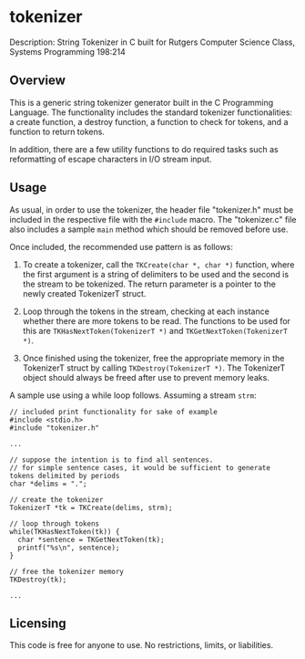 # tokenizer

Description: String Tokenizer in C built for Rutgers Computer Science Class, Systems Programming 198:214

## Overview
This is a generic string tokenizer generator built in the C Programming Language. The functionality includes the standard tokenizer functionalities: a create function, a destroy function, a function to check for tokens, and a function to return tokens.

In addition, there are a few utility functions to do required tasks such as reformatting of escape characters in I/O stream input.


## Usage
As usual, in order to use the tokenizer, the header file "tokenizer.h" must be included in the respective file with the ```#include``` macro. The "tokenizer.c" file also includes a sample ```main``` method which should be removed before use.

Once included, the recommended use pattern is as follows:

1. To create a tokenizer, call the ```TKCreate(char *, char *)``` function, where the first argument is a string of delimiters to be used and the second is the stream to be tokenized. The return parameter is a pointer to the newly created TokenizerT struct.

2. Loop through the tokens in the stream, checking at each instance whether there are more tokens to be read. The functions to be used for this are ```TKHasNextToken(TokenizerT *)``` and ```TKGetNextToken(TokenizerT *)```.

3. Once finished using the tokenizer, free the appropriate memory in the TokenizerT struct by calling ```TKDestroy(TokenizerT *)```. The TokenizerT object should always be freed after use to prevent memory leaks.

A sample use using a while loop follows. Assuming a stream ```strm```:

    // included print functionality for sake of example
    #include <stdio.h>
    #include "tokenizer.h"

    ...

    // suppose the intention is to find all sentences.
    // for simple sentence cases, it would be sufficient to generate tokens delimited by periods
    char *delims = ".";

    // create the tokenizer
    TokenizerT *tk = TKCreate(delims, strm);

    // loop through tokens
    while(TKHasNextToken(tk)) {
      char *sentence = TKGetNextToken(tk);
      printf("%s\n", sentence);
    }

    // free the tokenizer memory
    TKDestroy(tk);

    ...



## Licensing

This code is free for anyone to use. No restrictions, limits, or liabilities.
